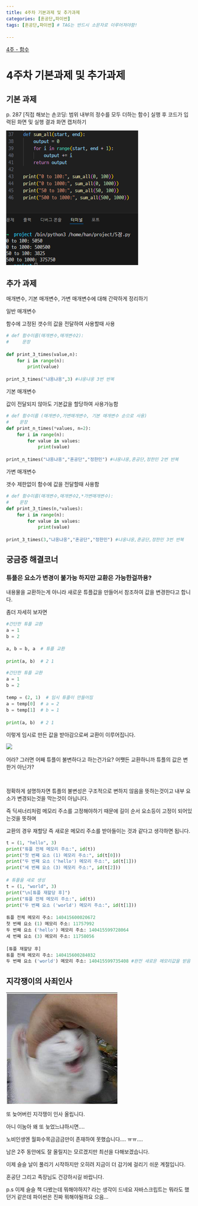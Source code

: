 ```yaml
---
title: 4주차 기본과제 및 추가과제
categories: [혼공단,파이썬]
tags: [혼공단,파이썬] # TAG는 반드시 소문자로 이루어져야함!

---
```


 [4주 - 함수](https://jungelec.github.io/posts/12/)

# 4주차 기본과제 및 추가과제

## 기본 과제

p. 287 [직접 해보는 손코딩: 범위 내부의 정수를 모두 더하는 함수] 실행 후 코드가 입력된 화면 및 실행 결과 화면 캡처하기

![](..\assets\img\post\혼공단\파이썬\4주%20사진\기본과제.png)

## 추가 과제

매개변수, 기본 매개변수, 가변 매개변수에 대해 간략하게 정리하기

일반 매개변수

함수에 고정된 갯수의 값을 전달하여 사용할때 사용

```python
# def 함수이름(매개변수,매개변수2):
#     문장

def print_3_times(value,n):
    for i in range(n):
        print(value)

print_3_times("냐옹냐옹",3) #냐옹냐옹 3번 반복
```

기본 매개변수

값이 전달되지 않아도 기본값을 할당하여 사용가능함

```python
# def 함수이름 (매개변수,가변매개변수, 기본 매개변수 순으로 사용)
#    문장
def print_n_times(*values, n=2):
    for i in range(n):
        for value in values:
            print(value)

print_n_times("냐옹냐옹","혼공단","정한민") #냐옹냐옹,혼공단,정한민 2번 반복 
```

가변 매개변수

갯수 제한없이 함수에 값을 전달할때 사용함

```python
# def 함수이름(매개변수,매개변수2,*가변매개변수):
#    문장
def print_3_times(n,*values):
    for i in range(n):
        for value in values:
            print(value)

print_3_times(3,"냐옹냐옹","혼공단","정한민") #냐옹냐옹,혼공단,정한민 3번 반복 
```

## 궁금증 해결코너

### 튜플은 요소가 변경이 불가능 하지만 교환은 가능한걸까용?

내용물을 교환하는게 아니라 새로운 튜플값을 만들어서 참조하여 값을 변경한다고 합니다.

좀더 자세히 보자면

```python
#간단한 튜플 교환
a = 1
b = 2

a, b = b, a  # 튜플 교환

print(a, b)  # 2 1
```

```python
#간단한 튜플 교환
a = 1
b = 2

temp = (2, 1)  # 임시 튜플이 만들어짐
a = temp[0]  # a = 2
b = temp[1]  # b = 1

print(a, b)  # 2 1
```

이렇게 임시로 만든 값을 받아감으로써 교환이 이루어집니다. 

![](C:\Users\han\Desktop\블로그\JUNGELEC.github.io\assets\img\post\혼공단\파이썬\4주%20사진\고양이%20물음표.jpg)

어라? 그러면 어째 튜플이 불변하다고 하는건가요? 어쨋든 교환하니까 튜플의 값은 변한거 아닌가?

<br>

정확하게 설명하자면 튜플의 불변성은 구조적으로 변하지 않음을 뜻하는것이고 내부 요소가 변경되는것을 막는것이 아닙니다.

즉 딕셔너리처럼 메모리 주소를 고정해야하기 때문에 길이 순서 요소등이 고정이 되어있는것을 뜻하며

교환의 경우 재할당 즉 새로운 메모리 주소를 받아들이는 것과 같다고 생각하면 됩니다.

```python
t = (1, "hello", 3)
print("튜플 전체 메모리 주소:", id(t))
print("첫 번째 요소 (1) 메모리 주소:", id(t[0]))
print("두 번째 요소 ('hello') 메모리 주소:", id(t[1]))
print("세 번째 요소 (3) 메모리 주소:", id(t[2]))

# 튜플을 새로 생성
t = (1, "world", 3)
print("\n[튜플 재할당 후]")
print("튜플 전체 메모리 주소:", id(t))
print("두 번째 요소 ('world') 메모리 주소:", id(t[1]))

튜플 전체 메모리 주소: 140415600020672
첫 번째 요소 (1) 메모리 주소: 11757992
두 번째 요소 ('hello') 메모리 주소: 140415599728064 
세 번째 요소 (3) 메모리 주소: 11758056

[튜플 재할당 후]
튜플 전체 메모리 주소: 140415600284032
두 번째 요소 ('world') 메모리 주소: 140415599735408 #완전 새로운 메모리값을 받음


```





## 지각쟁이의 사죄인사

 ![](..\assets\img\post\혼공단\파이썬\4주%20사진\고양이.png)

또 늦어버린 지각쟁이 인사 올립니다.

아니 이눔아 왜 또 늦었느냐하시면.... 

노비인생엔 월화수목금금금만이 존재하여 못했습니다.... ㅠㅠ....

남은 2주 동안에도 잘 올릴지는 모르겠지만 최선을 다해보겠습니다.

이제 슬슬 날이 풀리기 시작하지만 오히려 지금이 더 감기에 걸리기 쉬운 계절입니다.

혼공단 그리고 족장님도 건강하시길 바랍니다.

p.s 이제 슬슬 책 다봤는데 뭐해야하지? 라는 생각이 드네요 자바스크립트는 뭐라도 했던거 같은데 파이썬은 진짜 뭐해야될까요 으음...
